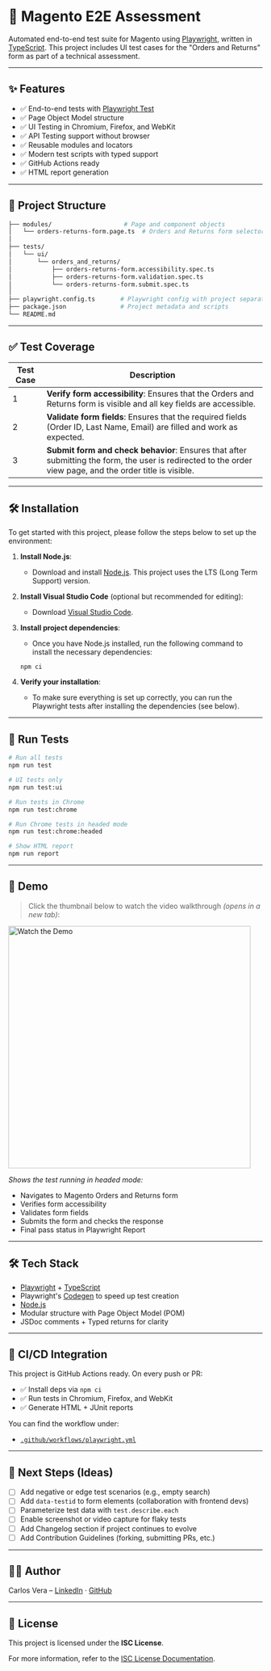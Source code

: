 
# 🧪 Magento E2E Assessment

Automated end-to-end test suite for Magento using [Playwright](https://playwright.dev/), written in [TypeScript](https://www.typescriptlang.org/). This project includes UI test cases for the "Orders and Returns" form as part of a technical assessment.

---

## ✨ Features

- ✅ End-to-end tests with [Playwright Test](https://playwright.dev/test)
- ✅ Page Object Model structure
- ✅ UI Testing in Chromium, Firefox, and WebKit
- ✅ API Testing support without browser
- ✅ Reusable modules and locators
- ✅ Modern test scripts with typed support
- ✅ GitHub Actions ready
- ✅ HTML report generation

---

## 📁 Project Structure

```bash
├── modules/                    # Page and component objects
│   └── orders-returns-form.page.ts  # Orders and Returns form selectors and actions
│
├── tests/
│   └── ui/
│       └── orders_and_returns/
│           ├── orders-returns-form.accessibility.spec.ts
│           ├── orders-returns-form.validation.spec.ts
│           └── orders-returns-form.submit.spec.ts
│
├── playwright.config.ts       # Playwright config with project separation
├── package.json               # Project metadata and scripts
└── README.md
```

---

## ✅ Test Coverage

| Test Case | Description |
|-----------|-------------|
| 1 | **Verify form accessibility**: Ensures that the Orders and Returns form is visible and all key fields are accessible. |
| 2 | **Validate form fields**: Ensures that the required fields (Order ID, Last Name, Email) are filled and work as expected. |
| 3 | **Submit form and check behavior**: Ensures that after submitting the form, the user is redirected to the order view page, and the order title is visible. |

---

## 🛠️ Installation

To get started with this project, please follow the steps below to set up the environment:

1. **Install Node.js**:
   - Download and install [Node.js](https://nodejs.org/). This project uses the LTS (Long Term Support) version.
   
2. **Install Visual Studio Code** (optional but recommended for editing):
   - Download [Visual Studio Code](https://code.visualstudio.com/).

3. **Install project dependencies**:
   - Once you have Node.js installed, run the following command to install the necessary dependencies:

   ```bash
   npm ci
   ```

4. **Verify your installation**:
   - To make sure everything is set up correctly, you can run the Playwright tests after installing the dependencies (see below).

---

## 🧪 Run Tests

```bash
# Run all tests
npm run test

# UI tests only
npm run test:ui

# Run tests in Chrome
npm run test:chrome

# Run Chrome tests in headed mode
npm run test:chrome:headed

# Show HTML report
npm run report
```

---

## 🎥 Demo

> Click the thumbnail below to watch the video walkthrough _(opens in a new tab)_:

<a href="https://github.com/user-attachments/assets/c820f1e8-ada6-4fc2-b573-a12a08d65388" target="_blank">
  <img src="https://i.ibb.co/RT2YSdkP/magento-thumbnail.png"
       alt="Watch the Demo"
       width="480" />
</a>

*Shows the test running in headed mode:*
- Navigates to Magento Orders and Returns form
- Verifies form accessibility
- Validates form fields
- Submits the form and checks the response
- Final pass status in Playwright Report

---

## 🛠️ Tech Stack

- [Playwright](https://playwright.dev/) + [TypeScript](https://www.typescriptlang.org/)
- Playwright's [Codegen](https://playwright.dev/docs/codegen) to speed up test creation
- [Node.js](https://nodejs.org/)
- Modular structure with Page Object Model (POM)
- JSDoc comments + Typed returns for clarity

---

## 🚀 CI/CD Integration

This project is GitHub Actions ready. On every push or PR:

- ✅ Install deps via `npm ci`
- ✅ Run tests in Chromium, Firefox, and WebKit
- ✅ Generate HTML + JUnit reports

You can find the workflow under:  
- [`.github/workflows/playwright.yml`](.github/workflows/playwright.yml)

---

## 🧭 Next Steps (Ideas)

- [ ] Add negative or edge test scenarios (e.g., empty search)
- [ ] Add `data-testid` to form elements (collaboration with frontend devs)
- [ ] Parameterize test data with `test.describe.each`
- [ ] Enable screenshot or video capture for flaky tests
- [ ] Add Changelog section if project continues to evolve
- [ ] Add Contribution Guidelines (forking, submitting PRs, etc.)

---

## 👨‍💻 Author

Carlos Vera – [LinkedIn](https://www.linkedin.com/in/carlos-vera-automation-qa/) · [GitHub](https://github.com/cvera08)

---

## 📄 License

This project is licensed under the **ISC License**.

For more information, refer to the [ISC License Documentation](https://opensource.org/licenses/ISC).
